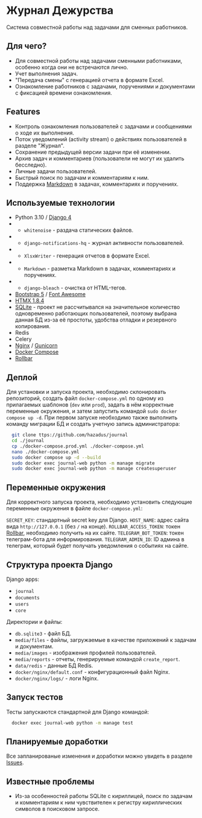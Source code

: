 
# Журнал Дежурства

Система совместной работы над задачами для сменных работников.

## Для чего?

 - Для совместной работы над задачами сменными работниками, особенно когда они не встречаются лично.
 - Учет выполнения задач.
 - "Передача смены" с генерацией отчета в формате Excel.
 - Ознакомление работников с задачами, поручениями и документами с фиксацией времени ознакомления.


## Features

- Контроль ознакомления пользователей с задачами и сообщениями о ходе их выполнения.
- Поток уведомлений (activity stream) о действиях пользователей в разделе "Журнал".
- Сохранение предыдущей версии задачи при её изменении.
- Архив задач и комментариев (пользователи не могут их удалить бесследно).
- Личные задачи пользователей.
- Быстрый поиск по задачам и комментариям к ним.
- Поддержка [Markdown](https://daringfireball.net/projects/markdown/basics) в задачах, комментариях и поручениях.

## Используемые технологии

- Python 3.10 / [Django 4](https://www.djangoproject.com)
- - `whitenoise` - раздача статических файлов.
- - `django-notifications-hq` - журнал активности пользователей.
- - `XlsxWriter` - генерация отчетов в формате Excel.
- - `Markdown` - разметка Markdown в задачах, комментариях и поручениях.
- - `django-bleach` - очистка от HTML-тегов.
- [Bootstrap 5](https://getbootstrap.com) / [Font Awesome](https://fontawesome.com)
- [HTMX 1.8.4](https://htmx.org)
- [SQLite](https://sqlite.org/index.html) - проект не рассчитывался на значительное количество одновременно работающих 
пользователей, поэтому выбрана данная БД из-за её простоты, удобства отладки и резервного копирования. 
- Redis
- Celery
- [Nginx](https://www.nginx.com) / [Gunicorn](https://gunicorn.org) 
- [Docker Compose](https://docs.docker.com/compose/)
- [Rollbar](https://rollbar.com)


## Деплой

Для установки и запуска проекта, необходимо склонировать репозиторий,
создать файл `docker-compose.yml` по одному из прилагаемых шаблонов
(`dev` или `prod`), задать в нём корректные переменные окружения,
и затем запустить командой `sudo docker compose up -d`.
При первом запуске необходимо также выполнить команду миграции БД
и создать учетную запись администратора:

```bash
  git clone ttps://github.com/hazadus/journal
  cd ./journal
  cp ./docker-compose.prod.yml ./docker-compose.yml
  nano ./docker-compose.yml
  sudo docker compose up -d --build
  sudo docker exec journal-web python -m manage migrate
  sudo docker exec journal-web python -m manage createsuperuser
```


## Переменные окружения
Для корректного запуска проекта, необходимо установить следующие
переменные окружения в файле `docker-compose.yml`:

`SECRET_KEY`: стандартный secret key для Django.
`HOST_NAME`: адрес сайта вида `http://127.0.0.1` (без `/` на конце).
`ROLLBAR_ACCESS_TOKEN`: токен [Rollbar](https://rollbar.com), необходимо получить на их сайте.
`TELEGRAM_BOT_TOKEN`: токен телеграм-бота для информирования.
`TELEGRAM_ADMIN_ID`: ID админа в телеграм, который будет получать уведомления о событиях на сайте.

## Структура проекта Django

Django apps:
- `journal`
- `documents`
- `users`
- `core`

Директории и файлы:
- `db.sqlite3` - файл БД.
- `media/files` - файлы, загружаемые в качестве приложений к задачам и документам.
- `media/images` - изображения профилей пользователей.
- `media/reports` - отчеты, генерируемые командой `create_report`.
- `data/redis` - данные БД Redis.
- `docker/nginx/default.conf` - конфигурационный файл Nginx.
- `docker/nginx/logs/` - логи Nginx.

## Запуск тестов

Тесты запускаются стандартной для Django командой:

```bash
  docker exec journal-web python -m manage test
```


## Планируемые доработки

Все запланированые изменения и доработки можно увидеть в разделе
[Issues](https://github.com/hazadus/journal/issues).

## Известные проблемы
- Из-за особенностей работы SQLite с кириллицей, поиск по задачам и комментариям к ним чувствителен к регистру 
кириллических символов в поисковом запросе.